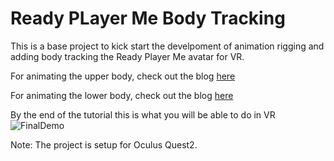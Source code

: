 # Ready PLayer Me Body Tracking

This is a base project to kick start the develpoment of animation rigging and adding body tracking the Ready Player Me avatar for VR.

For animating the upper body, check out the blog [here](https://blog.immersive-insiders.com/animate-avatar-for-vr-in-unity/)

For animating the lower body, check out the blog [here](https://blog.immersive-insiders.com/animating-ready-player-me-lower-body-for-vr-in-unity/)

By the end of the tutorial this is what you will be able to do in VR
![FinalDemo](https://user-images.githubusercontent.com/94760299/153805304-6ec38222-4e7d-4c26-af0e-3cbd78c5ee8b.gif)


Note:
The project is setup for Oculus Quest2.
